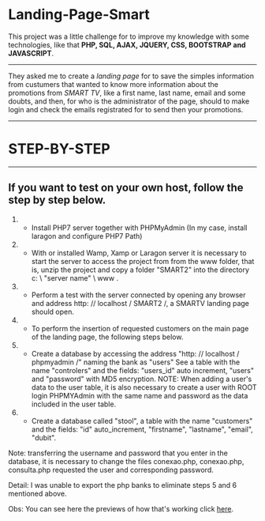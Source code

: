 # Landing-Page-Smart
This project was a little challenge for to improve my knowledge with some technologies, like that **PHP, SQL, AJAX, JQUERY, CSS, BOOTSTRAP and JAVASCRIPT**.

---

They asked me to create a _*landing page*_ for to save the simples information from custumers that wanted to know more information about the promotions from *SMART TV*, like a first name, last name, email and some doubts, and then, for who is the administrator of the page, should to make login and check the emails registrated for to send then your promotions.

---

# STEP-BY-STEP

---

## If you want to test on your own host, follow the step by step below.

1. - Install PHP7 server together with PHPMyAdmin (In my case, install laragon and configure PHP7 Path)

2. - With or installed Wamp, Xamp or Laragon server it is necessary to start the server to access the project from
from the www folder, that is, unzip the project and copy a folder "SMART2" into the directory
c: \ "server name" \ www \.

3. - Perform a test with the server connected by opening any browser and address
http: // localhost / SMART2 /, a SMARTV landing page should open.

4. - To perform the insertion of requested customers on the main page of the landing page,
the following steps below.

5. - Create a database by accessing the address "http: // localhost / phpmyadmin /" naming the bank as "users"
See a table with the name "controlers" and the fields: "users_id" auto increment, "users" and "password"
with MD5 encryption.
NOTE: When adding a user's data to the user table, it is also necessary to create a user with ROOT login
PHPMYAdmin with the same name and password as the data included in the user table.

6. - Create a database called "stool", a table with the name "customers" and the fields: "id"
auto_increment, "firstname", "lastname", "email", "dubit".

Note: transferring the username and password that you enter in the database, it is necessary to
change the files conexao.php, conexao.php, consulta.php requested the user and corresponding password.

Detail: I was unable to export the php banks to eliminate steps 5 and 6 mentioned above.

Obs: You can see here the previews of how that's working click [here](https://vbanety.github.io/Landing-Page-Smart/).
